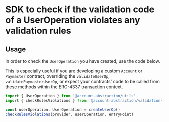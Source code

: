 # SDK to check if the validation code of a UserOperation violates any validation rules

## Usage

In order to check the `UserOperation` you have created, use the code below.

This is especially useful if you are developing a custom `Account` or `Paymaster` contract,
overriding the `validateUserOp`, `validatePaymasterUserOp`, or expect your contracts' code to
be called from these methods within the ERC-4337 transaction context.

```typescript
import { UserOperation } from '@account-abstraction/utils'
import { checkRulesViolations } from '@account-abstraction/validation-manager'

const userOperation: UserOperation = createUserOp()
checkRulesViolations(provider, userOperation, entryPoint)
```
